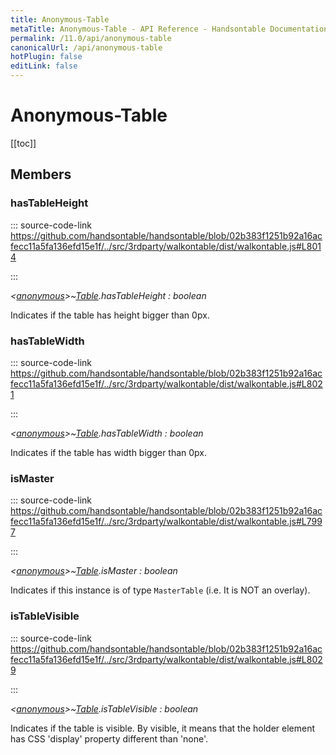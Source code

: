 ```yaml
---
title: Anonymous-Table
metaTitle: Anonymous-Table - API Reference - Handsontable Documentation
permalink: /11.0/api/anonymous-table
canonicalUrl: /api/anonymous-table
hotPlugin: false
editLink: false
---
```


# Anonymous-Table

[[toc]]
## Members

### hasTableHeight
  
::: source-code-link https://github.com/handsontable/handsontable/blob/02b383f1251b92a16acfecc11a5fa136efd15e1f/../src/3rdparty/walkontable/dist/walkontable.js#L8014

:::

_&lt;[anonymous](@/api/anonymous.md)&gt;~[Table](@/api/table.md).hasTableHeight : boolean_

Indicates if the table has height bigger than 0px.



### hasTableWidth
  
::: source-code-link https://github.com/handsontable/handsontable/blob/02b383f1251b92a16acfecc11a5fa136efd15e1f/../src/3rdparty/walkontable/dist/walkontable.js#L8021

:::

_&lt;[anonymous](@/api/anonymous.md)&gt;~[Table](@/api/table.md).hasTableWidth : boolean_

Indicates if the table has width bigger than 0px.



### isMaster
  
::: source-code-link https://github.com/handsontable/handsontable/blob/02b383f1251b92a16acfecc11a5fa136efd15e1f/../src/3rdparty/walkontable/dist/walkontable.js#L7997

:::

_&lt;[anonymous](@/api/anonymous.md)&gt;~[Table](@/api/table.md).isMaster : boolean_

Indicates if this instance is of type `MasterTable` (i.e. It is NOT an overlay).



### isTableVisible
  
::: source-code-link https://github.com/handsontable/handsontable/blob/02b383f1251b92a16acfecc11a5fa136efd15e1f/../src/3rdparty/walkontable/dist/walkontable.js#L8029

:::

_&lt;[anonymous](@/api/anonymous.md)&gt;~[Table](@/api/table.md).isTableVisible : boolean_

Indicates if the table is visible. By visible, it means that the holder
element has CSS 'display' property different than 'none'.




